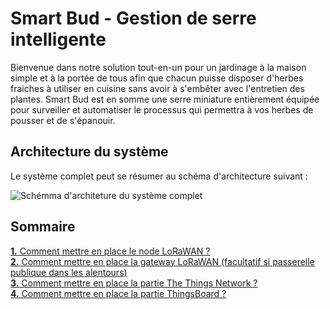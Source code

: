 # Smart Bud - Gestion de serre intelligente

Bienvenue dans notre solution tout-en-un pour un jardinage à la maison simple et à la portée de tous afin que chacun puisse disposer d'herbes fraiches à utiliser en cuisine sans avoir à s'embêter avec l'entretien des plantes. Smart Bud est en somme une serre miniature entièrement équipée pour surveiller et automatiser le processus qui permettra à vos herbes de pousser et de s'épanouir.

## Architecture du système

Le système complet peut se résumer au schéma d'architecture suivant :  

![Schémma d'architeture du système complet](./images/Schéma%20architecture.jpg)  

## Sommaire

[**1.** Comment mettre en place le node LoRaWAN ?](./node-lorawan/README.md)  
[**2.** Comment mettre en place la gateway LoRaWAN (facultatif si passerelle publique dans les alentours)](./gateway-lorawan/README.md)  
[**3.** Comment mettre en place la partie The Things Network ?](./the-things-network/README.md)  
[**4.** Comment mettre en place la partie ThingsBoard ?](./thingsboard/README.md)  

